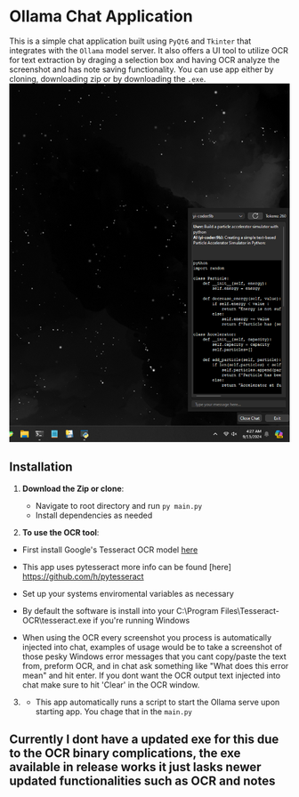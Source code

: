 # Ollama Chat Application

This is a simple chat application built using `PyQt6` and `Tkinter` that integrates with the `Ollama` model server. It also offers a UI tool to utilize OCR for text extraction by draging a selection box and having OCR analyze the screenshot and has note saving functionality. You can use app either by cloning, downloading zip or by downloading the `.exe`.
![Chat Application Interface](./assets/ss.png)
## Installation

1. **Download the Zip or clone**: 
   - Navigate to root directory and run ```py main.py```
   - Install dependencies as needed

2. **To use the OCR tool**:
  - First install Google's Tesseract OCR model [here](https://github.com/tesseract-ocr/tesseract)
  - This app uses pytesseract more info can be found [here] https://github.com/h/pytesseract
  - Set up your systems enviromental variables as necessary
  - By default the software is install into your C:\Program Files\Tesseract-OCR\tesseract.exe if you're running Windows

  - When using the OCR every screenshot you process is automatically injected into chat, examples of usage would be to take a screenshot of those pesky Windows error messages that you cant copy/paste the text from, preform OCR, and in chat ask something like "What does this error mean" and hit enter. If you dont want the OCR output text injected into chat make sure to hit 'Clear' in the OCR window.

3. - This app automatically runs a script to start the Ollama serve upon starting app. You chage that in the ```main.py```

## Currently I dont have a updated exe for this due to the OCR binary complications, the exe available in release works it just lasks newer updated functionalities such as OCR and notes
